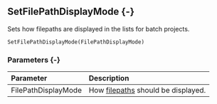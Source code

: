 ## SetFilePathDisplayMode {-}

Sets how filepaths are displayed in the lists for batch projects.

```{sql}
SetFilePathDisplayMode(FilePathDisplayMode)
```

### Parameters {-}

Parameter | Description
| :-- | :-- |
FilePathDisplayMode | How [filepaths](#filepathdisplaymode) should be displayed.
